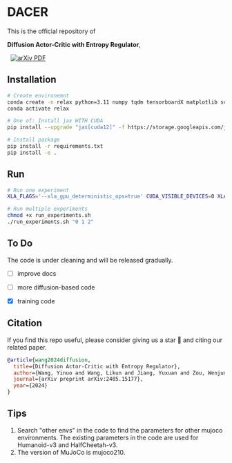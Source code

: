 # DACER

This is the official repository of

**Diffusion Actor-Critic with Entropy Regulator**,

<p align="left">
<a href='https://arxiv.org/abs/2405.15177' style='padding-left: 0.5rem;'>
    <img src='https://img.shields.io/badge/arXiv-PDF-red?style=flat&logo=arXiv&logoColor=wihte' alt='arXiv PDF'>
</a>
</p>

## Installation

```bash
# Create environemnt
conda create -n relax python=3.11 numpy tqdm tensorboardX matplotlib scikit-learn black snakeviz ipykernel setproctitle numba
conda activate relax

# One of: Install jax WITH CUDA 
pip install --upgrade "jax[cuda12]" -f https://storage.googleapis.com/jax-releases/jax_cuda_releases.html

# Install package
pip install -r requirements.txt
pip install -e .
```

## Run
```bash
# Run one experiment
XLA_FLAGS='--xla_gpu_deterministic_ops=true' CUDA_VISIBLE_DEVICES=0 XLA_PYTHON_CLIENT_MEM_FRACTION=.1 python scripts/train_mujoco.py --alg dacer --seed 100
```

```bash
# Run multiple experiments
chmod +x run_experiments.sh
./run_experiments.sh "0 1 2"
```

## To Do

The code is under cleaning and will be released gradually.

- [ ] improve docs
- [ ] more diffusion-based code
- [x] training code


## Citation

If you find this repo useful, please consider giving us a star 🌟 and citing our related paper.

```bibtex
@article{wang2024diffusion,
  title={Diffusion Actor-Critic with Entropy Regulator},
  author={Wang, Yinuo and Wang, Likun and Jiang, Yuxuan and Zou, Wenjun and Liu, Tong and Song, Xujie and Wang, Wenxuan and Xiao, Liming and Wu, Jiang and Duan, Jingliang and Shengbo Eben Li},
  journal={arXiv preprint arXiv:2405.15177},
  year={2024}
}
```

## Tips
1. Search "other envs" in the code to find the parameters for other mujoco environments. The existing parameters in the code are used for Humanoid-v3 and HalfCheetah-v3.
2. The version of MuJoCo is mujoco210.
